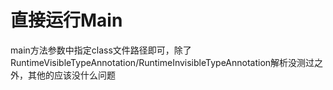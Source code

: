# 直接运行Main
main方法参数中指定class文件路径即可，除了RuntimeVisibleTypeAnnotation/RuntimeInvisibleTypeAnnotation解析没测过之外，其他的应该没什么问题
